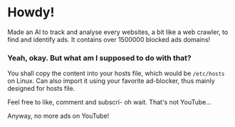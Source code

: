 # Howdy!
Made an AI to track and analyse every websites, a bit like a web crawler, to find and identify ads.
It contains over 1500000 blocked ads domains!

### Yeah, okay. But what am I supposed to do with that?
You shall copy the content into your hosts file, which would be `/etc/hosts` on Linux.
Can also import it using your favorite ad-blocker, thus mainly designed for hosts file.

Feel free to like, comment and subscri-
oh wait. That's not YouTube...

Anyway, no more ads on YouTube!

